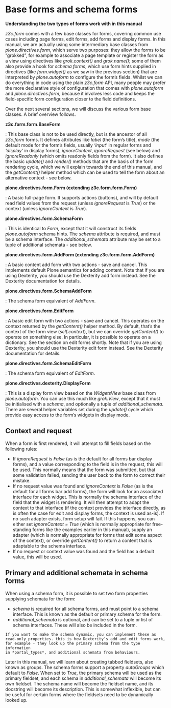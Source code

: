 # Base forms and schema forms

**Understanding the two types of forms work with in this manual**

*z3c.form* comes with a few base classes for forms, covering common use
cases including page forms, edit forms, add forms and display forms. In
this manual, we are actually using some intermediary base classes from
*plone.directives.form*, which serve two purposes: they allow the forms
to be “grokked”, for example to associate a page template or register
the form as a view using directives like *grok.context()* and
*grok.name()*; some of them also provide a hook for *schema forms*,
which use form hints supplied in directives (like *form.widget()* as we
saw in the previous section) that are interpreted by *plone.autoform* to
configure the form’s fields. Whilst we can do everything in code using
the plain *z3c.form* API, many people may prefer the more declarative
style of configuration that comes with *plone.autoform* and
*plone.directives.form*, because it involves less code and keeps the
field-specific form configuration closer to the field definitions.

Over the next several sections, we will discuss the various form base
classes. A brief overview follows.

**z3c.form.form.BaseForm**

: This base class is not to be used directly, but is the ancestor of
  all *z3c.form* forms. It defines attributes like *label* (the form’s
  title), *mode* (the default mode for the form’s fields, usually
  *‘input’* in regular forms and *‘display’* in display forms),
  *ignoreContext*, *ignoreRequest* (see below) and
  *ignoreReadonly* (which omits readonly fields from the form). It
  also defines the basic *update()* and *render()* methods that are
  the basis of the form rendering cycle, which we will explain towards
  the end of this manual, and the *getContent()* helper method which
  can be used to tell the form about an alternative context - see
  below.

**plone.directives.form.Form (extending z3c.form.form.Form)**

: A basic full-page form. It supports actions (buttons), and will by
  default read field values from the request (unless *ignoreRequest*
  is *True*) or the context (unless *ignoreContext* is *True*).

**plone.directives.form.SchemaForm**

: This is identical to *Form*, except that it will construct its fields
  *plone.autoform* schema hints. The *schema* attribute is required,
  and must be a schema interface. The *additional_schemata* attribute
  may be set to a tuple of additional schemata - see below.

**plone.directives.form.AddForm (extending z3c.form.form.AddForm)**

: A basic content add form with two actions - save and cancel. This
  implements default Plone semantics for adding content. Note that if
  you are using Dexterity, you should use the Dexterity add form
  instead. See the Dexterity documentation for details.

**plone.directives.form.SchemaAddForm**

: The schema form equivalent of *AddForm*.

**plone.directives.form.EditForm**

: A basic edit form with two actions - save and cancel. This operates
  on the context returned by the *getContent()* helper method. By
  default, that’s the context of the form view (*self.context*), but
  we can override *getContent()* to operate on something else. In
  particular, it is possible to operate on a dictionary. See the
  section on edit forms shortly. Note that if you are using Dexterity,
  you should use the Dexterity edit form instead. See the Dexterity
  documentation for details.

**plone.directives.form.SchemaEditForm**

: The schema form equivalent of *EditForm*.

**plone.directives.dexterity.DisplayForm**

: This is a display form view based on the *WidgetsView* base class
  from *plone.autoform*. You can use this much like *grok.View*,
  except that it must be initialised with a *schema*, and optionally a
  tuple of *additional_schemata*. There are several helper variables
  set during the *update()* cycle which provide easy access to the
  form’s widgets in display mode.

## Context and request

When a form is first rendered, it will attempt to fill fields based on
the following rules:

- If *ignoreRequest* is *False* (as is the default for all forms bar
  display forms), and a value corresponding to the field is in the
  request, this will be used. This normally means that the form was
  submitted, but that some validation failed, sending the user back to
  the form to correct their mistake.
- If no request value was found and *ignoreContext* is *False* (as is
  the default for all forms bar add forms), the form will look for an
  associated interface for each widget. This is normally the schema
  interface of the field that the widget is rendering. It will then
  attempt to adapt the context to that interface (if the context
  provides the interface directly, as is often the case for edit and
  display forms, the context is used as-is). If no such adapter exists,
  form setup will fail. If this happens, you can either set
  *ignoreContext = True* (which is normally appropriate for
  free-standing forms like the examples earlier in this manual), supply
  an adapter (which is normally appropriate for forms that edit some
  aspect of the context), or override *getContent()* to return a
  content that is adaptable to the schema interface.
- If no request or context value was found and the field has a default
  value, this will be used.

## Primary and additional schemata in schema forms

When using a schema form, it is possible to set two form properties
supplying schemata for the form:

- *schema* is required for all schema forms, and must point to a schema
  interface. This is known as the default or primary schema for the
  form.
- *additional_schemata* is optional, and can be set to a tuple or list
  of schema interfaces. These will also be included in the form.

```{note}
If you want to make the schema dynamic, you can implement these as
read-only properties. this is how Dexterity’s add and edit forms work,
for example - they look up the primary schema from the type information
in *portal_types*, and additional schemata from behaviours.
```

Later in this manual, we will learn about creating tabbed fieldsets,
also known as groups. The schema forms support a property *autoGroups*
which default to *False*. When set to *True*, the primary schema will be
used as the primary fieldset, and each schema in *additional_schemata*
will become its own fieldset. The schema name will become the fieldset
name, and its docstring will become its description. This is somewhat inflexible,
but can be useful for certain forms where the fieldsets need to be dynamically looked up.
